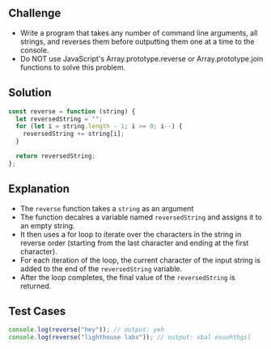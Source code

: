 ## Challenge

- Write a program that takes any number of command line arguments, all strings, and reverses them before outputting them one at a time to the console.
- Do NOT use JavaScript's Array.prototype.reverse or Array.prototype.join functions to solve this problem.

## Solution

```javascript
const reverse = function (string) {
  let reversedString = "";
  for (let i = string.length - 1; i >= 0; i--) {
    reversedString += string[i];
  }

  return reversedString;
};
```

## Explanation

- The `reverse` function takes a `string` as an argument
- The function decalres a variable named `reversedString` and assigns it to an empty string.
- It then uses a for loop to iterate over the characters in the string in reverse order (starting from the last character and ending at the first character).
- For each iteration of the loop, the current character of the input string is added to the end of the `reversedString` variable.
- After the loop completes, the final value of the `reversedString` is returned.

## Test Cases

```javascript
console.log(reverse("hey")); // output: yeh
console.log(reverse("lighthouse labs")); // output: sbal esuohthgil
```
